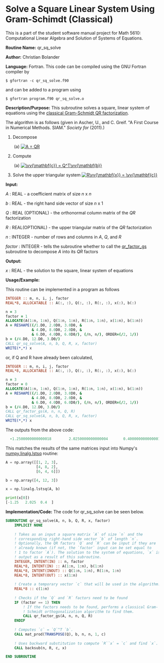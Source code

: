 # Solve a Square Linear System Using Gram-Schimdt (Classical)

This is a part of the student software manual project for Math 5610: Computational Linear Algebra and Solution of Systems of Equations. 

**Routine Name:**          qr_sq_solve

**Author:** Christian Bolander

**Language:** Fortran. This code can be compiled using the GNU Fortran compiler by

```$ gfortran -c qr_sq_solve.f90```

and can be added to a program using

```$ gfortran program.f90 qr_sq_solve.o ``` 

**Description/Purpose:** This subroutine solves a square, linear system of equations using the [classical Gram-Schmidt QR factorization](./qr_factor_gs.md).

The algorithm is as follows (given in Ascher, U., and C. Greif. "A First Course in Numerical Methods. SIAM." *Society for* (2011).)

1. Decompose

   ​     (a) <a href="https://www.codecogs.com/eqnedit.php?latex=\inline&space;A&space;=&space;QR" target="_blank"><img src="https://latex.codecogs.com/gif.latex?\inline&space;A&space;=&space;QR" title="A = QR" /></a>

2. Compute

   ​     (a) <a href="https://www.codecogs.com/eqnedit.php?latex=\inline&space;\vv{\mathbf{c}}&space;=&space;Q^T\vv{\mathbf{b}}" target="_blank"><img src="https://latex.codecogs.com/gif.latex?\inline&space;\vv{\mathbf{c}}&space;=&space;Q^T\vv{\mathbf{b}}" title="\vv{\mathbf{c}} = Q^T\vv{\mathbf{b}}" /></a>

3. Solve the upper triangular system <a href="https://www.codecogs.com/eqnedit.php?latex=\inline&space;R\vv{\mathbf{x}}&space;=&space;\vv{\mathbf{c}}" target="_blank"><img src="https://latex.codecogs.com/gif.latex?\inline&space;R\vv{\mathbf{x}}&space;=&space;\vv{\mathbf{c}}" title="R\vv{\mathbf{x}} = \vv{\mathbf{c}}" /></a>

**Input:** 

*A* : REAL - a coefficient matrix of size *n* x *n*

*b* : REAL - the right hand side vector of size *n* x 1

*Q* : REAL (OPTIONAL) - the orthonormal column matrix of the *QR* factorization

*R* : REAL(OPTIONAL) - the upper triangular matrix of the *QR* factorization

*n* : INTEGER - number of rows and columns in *A*, *Q*, and *R*

*factor* : INTEGER - tells the subroutine whether to call the [qr_factor_gs](./qr_factor_gs.md) subroutine to decompose *A* into its *QR* factors

**Output:** 

*x* : REAL - the solution to the square, linear system of equations

**Usage/Example:**

This routine can be implemented in a program as follows

```fortran
INTEGER :: m, n, i, j, factor
REAL*8, ALLOCATABLE :: A(:, :), Q(:, :), R(:, :), x(:), b(:)

n = 3
factor = 1
ALLOCATE(A(1:n, 1:n), Q(1:n, 1:n), R(1:n, 1:n), x(1:n), b(1:n))
A = RESHAPE((/1.D0, 2.0D0, 3.0D0, &
			& 4.D0, 8.0D0, 2.0D0, &
			& 6.D0, 4.0D0, 6.0D0/), (/n, n/), ORDER=(/2, 1/))
b = (/4.D0, 12.D0, 3.D0/)
CALL qr_sq_solve(A, n, b, Q, R, x, factor)
WRITE(*,*) x
```

or, if Q and R have already been calculated,

```fortran
INTEGER :: m, n, i, j, factor
REAL*8, ALLOCATABLE :: A(:, :), Q(:, :), R(:, :), x(:), b(:)

n = 3
factor = 0
ALLOCATE(A(1:n, 1:n), Q(1:n, 1:n), R(1:n, 1:n), x(1:n), b(1:n))
A = RESHAPE((/1.D0, 2.0D0, 3.0D0, &
			& 4.D0, 8.0D0, 2.0D0, &
			& 6.D0, 4.0D0, 6.0D0/), (/n, n/), ORDER=(/2, 1/))
b = (/4.D0, 12.D0, 3.D0/)
CALL qr_factor_gs(A, n, n, Q, R)
CALL qr_sq_solve(A, n, b, Q, R, x, factor)
WRITE(*,*) x
```



The outputs from the above code:

```fortran
  -1.2500000000000018        2.0250000000000004       0.40000000000000108 
```

This matches the results of the same matrices input into Numpy's [numpy.linalg.lstsq](<https://docs.scipy.org/doc/numpy-1.13.0/reference/generated/numpy.linalg.lstsq.html#numpy.linalg.lstsq>) routine:

```python
A = np.array([[1, 2, 3],
              [4, 8, 2],
              [6, 4, 6]])

b = np.array([4, 12, 3])

x = np.linalg.lstsq(A, b)

print(x[0])
[-1.25   2.025  0.4  ]
```



**Implementation/Code:** The code for qr_sq_solve can be seen below.

```fortran
SUBROUTINE qr_sq_solve(A, n, b, Q, R, x, factor)
	IMPLICIT NONE
	
	! Takes as an input a square matrix `A` of size `n` and the 
	! corresponding right-hand side vector `b` of length `n`.
	! Optionally, the QR factors `Q` and `R` can be input if they are
	! already known (if not, the `factor` input can be set equal to
	! 1 to factor `A`). The solution to the system of equations, `x` is
	! output as a result of this subroutine.
	INTEGER, INTENT(IN) :: n, factor
	REAL*8, INTENT(IN) :: A(1:n, 1:n), b(1:n)
	REAL*8, INTENT(INOUT) :: Q(1:n, 1:n), R(1:n, 1:n)
	REAL*8, INTENT(OUT) :: x(1:n)
	
	! Create a temporary vector `c` that will be used in the algorithm.
	REAL*8 :: c(1:n)
	
	! Checks if the `Q` and `R` factors need to be found
	IF (factor == 1) THEN
		! If the factors needs to be found, performs a classical Gram-
		! Schmidt orthogonalization algorithm to find them.
		CALL qr_factor_gs(A, n, n, Q, R)
	ENDIF
	
	! Computes `c` = `Q`^T `b`.
	CALL mat_prod(TRANSPOSE(Q), b, n, n, 1, c)
	
	! Uses backward substitution to compute `R``x` = `c` and find `x`.
	CALL backsub(n, R, c, x)

END SUBROUTINE
```